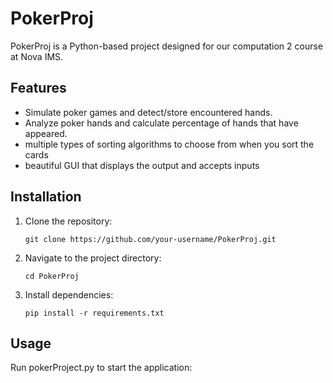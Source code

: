 # PokerProj

PokerProj is a Python-based project designed for our computation 2 course at Nova IMS.

## Features
- Simulate poker games and detect/store encountered hands.
- Analyze poker hands and calculate percentage of hands that have appeared.
- multiple types of sorting algorithms to choose from when you sort the cards
- beautiful GUI that displays the output and accepts inputs

## Installation
1. Clone the repository:
    ```
    git clone https://github.com/your-username/PokerProj.git
    ```
2. Navigate to the project directory:
    ```
    cd PokerProj
    ```
3. Install dependencies:
    ```
    pip install -r requirements.txt
    ```

## Usage
Run pokerProject.py to start the application:
